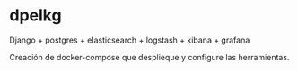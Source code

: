 # dpelkg
Django + postgres + elasticsearch + logstash + kibana + grafana 


Creación de docker-compose que desplieque y configure las herramientas.
